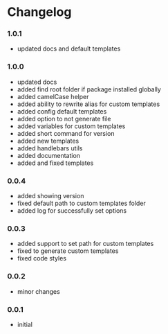 # Changelog

### 1.0.1
- updated docs and default templates

### 1.0.0
- updated docs
- added find root folder if package installed globally
- added camelCase helper
- added ability to rewrite alias for custom templates
- added config default templates
- added option to not generate file
- added variables for custom templates
- added short command for version
- added new templates
- added handlebars utils
- added documentation
- added and fixed templates
 
### 0.0.4
- added showing version
- fixed default path to custom templates folder
- added log for successfully set options

### 0.0.3
- added support to set path for custom templates
- fixed to generate custom templates
- fixed code styles

### 0.0.2
- minor changes

### 0.0.1
- initial
